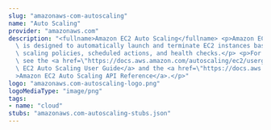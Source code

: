 ```yaml
---
slug: "amazonaws-com-autoscaling"
name: "Auto Scaling"
provider: "amazonaws.com"
description: "<fullname>Amazon EC2 Auto Scaling</fullname> <p>Amazon EC2 Auto Scaling\
  \ is designed to automatically launch and terminate EC2 instances based on user-defined\
  \ scaling policies, scheduled actions, and health checks.</p> <p>For more information,\
  \ see the <a href=\"https://docs.aws.amazon.com/autoscaling/ec2/userguide/\">Amazon\
  \ EC2 Auto Scaling User Guide</a> and the <a href=\"https://docs.aws.amazon.com/autoscaling/ec2/APIReference/Welcome.html\"\
  >Amazon EC2 Auto Scaling API Reference</a>.</p>"
logo: "amazonaws.com-autoscaling-logo.png"
logoMediaType: "image/png"
tags:
- name: "cloud"
stubs: "amazonaws.com-autoscaling-stubs.json"
---
```

